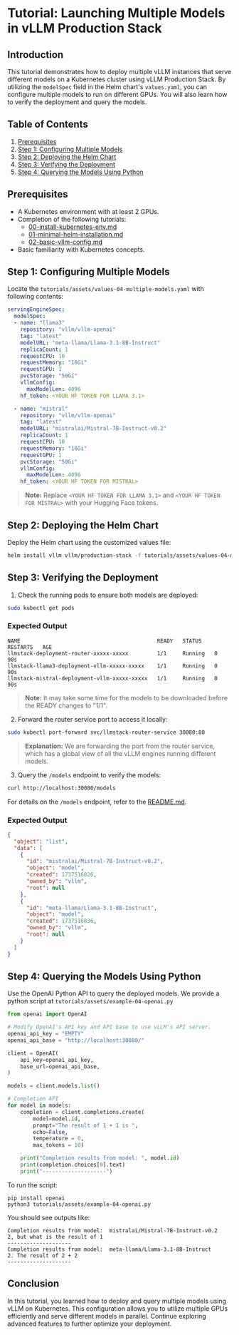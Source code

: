 # Tutorial: Launching Multiple Models in vLLM Production Stack

## Introduction
This tutorial demonstrates how to deploy multiple vLLM instances that serve different models on a Kubernetes cluster using vLLM Production Stack. By utilizing the `modelSpec` field in the Helm chart's `values.yaml`, you can configure multiple models to run on different GPUs. You will also learn how to verify the deployment and query the models.

## Table of Contents
1. [Prerequisites](#prerequisites)
2. [Step 1: Configuring Multiple Models](#step-1-configuring-multiple-models)
3. [Step 2: Deploying the Helm Chart](#step-2-deploying-the-helm-chart)
4. [Step 3: Verifying the Deployment](#step-3-verifying-the-deployment)
5. [Step 4: Querying the Models Using Python](#step-4-querying-the-models-using-python)

## Prerequisites
- A Kubernetes environment with at least 2 GPUs.
- Completion of the following tutorials:
  - [00-install-kubernetes-env.md](00-install-kubernetes-env.md)
  - [01-minimal-helm-installation.md](01-minimal-helm-installation.md)
  - [02-basic-vllm-config.md](02-basic-vllm-config.md)
- Basic familiarity with Kubernetes concepts.

## Step 1: Configuring Multiple Models

Locate the `tutorials/assets/values-04-multiple-models.yaml` with following contents: 

```yaml
servingEngineSpec:
  modelSpec:
  - name: "llama3"
    repository: "vllm/vllm-openai"
    tag: "latest"
    modelURL: "meta-llama/Llama-3.1-8B-Instruct"
    replicaCount: 1
    requestCPU: 10
    requestMemory: "16Gi"
    requestGPU: 1
    pvcStorage: "50Gi"
    vllmConfig:
      maxModelLen: 4096
    hf_token: <YOUR HF TOKEN FOR LLAMA 3.1>

  - name: "mistral"
    repository: "vllm/vllm-openai"
    tag: "latest"
    modelURL: "mistralai/Mistral-7B-Instruct-v0.2"
    replicaCount: 1
    requestCPU: 10
    requestMemory: "16Gi"
    requestGPU: 1
    pvcStorage: "50Gi"
    vllmConfig:
      maxModelLen: 4096
    hf_token: <YOUR HF TOKEN FOR MISTRAL>
```

> **Note:** Replace `<YOUR HF TOKEN FOR LLAMA 3.1>` and `<YOUR HF TOKEN FOR MISTRAL>` with your Hugging Face tokens.


## Step 2: Deploying the Helm Chart

Deploy the Helm chart using the customized values file:

```bash
helm install vllm vllm/production-stack -f tutorials/assets/values-04-multiple-models.yaml
```

## Step 3: Verifying the Deployment

1. Check the running pods to ensure both models are deployed:

```bash
sudo kubectl get pods
```

### Expected Output

```plaintext
NAME                                           READY   STATUS    RESTARTS   AGE
llmstack-deployment-router-xxxxx-xxxxx         1/1     Running   0          90s
llmstack-llama3-deployment-vllm-xxxxx-xxxxx    1/1     Running   0          90s
llmstack-mistral-deployment-vllm-xxxxx-xxxxx   1/1     Running   0          90s
```

> **Note:** It may take some time for the models to be downloaded before the READY changes to "1/1".

2. Forward the router service port to access it locally:

```bash
sudo kubectl port-forward svc/llmstack-router-service 30080:80
```

> **Explanation:** We are forwarding the port from the router service, which has a global view of all the vLLM engines running different models.

3. Query the `/models` endpoint to verify the models:

```bash
curl http://localhost:30080/models
```

For details on the `/models` endpoint, refer to the [README.md](README.md).

### Expected Output

```json
{
  "object": "list",
  "data": [
    {
      "id": "mistralai/Mistral-7B-Instruct-v0.2",
      "object": "model",
      "created": 1737516826,
      "owned_by": "vllm",
      "root": null
    },
    {
      "id": "meta-llama/Llama-3.1-8B-Instruct",
      "object": "model",
      "created": 1737516836,
      "owned_by": "vllm",
      "root": null
    }
  ]
}
```

## Step 4: Querying the Models Using Python

Use the OpenAI Python API to query the deployed models. We provide a python script at `tutorials/assets/example-04-openai.py`
```python
from openai import OpenAI

# Modify OpenAI's API key and API base to use vLLM's API server.
openai_api_key = "EMPTY"
openai_api_base = "http://localhost:30080/"

client = OpenAI(
    api_key=openai_api_key,
    base_url=openai_api_base,
)

models = client.models.list()

# Completion API
for model in models:
    completion = client.completions.create(
        model=model.id,
        prompt="The result of 1 + 1 is ",
        echo=False,
        temperature = 0,
        max_tokens = 10)

    print("Completion results from model: ", model.id)
    print(completion.choices[0].text)
    print("--------------------")

```

To run the script:
```
pip install openai
python3 tutorials/assets/example-04-openai.py
```

You should see outputs like:
```plaintext
Completion results from model:  mistralai/Mistral-7B-Instruct-v0.2
2, but what is the result of 1
--------------------
Completion results from model:  meta-llama/Llama-3.1-8B-Instruct
2. The result of 2 + 2
--------------------
```

## Conclusion
In this tutorial, you learned how to deploy and query multiple models using vLLM on Kubernetes. This configuration allows you to utilize multiple GPUs efficiently and serve different models in parallel. Continue exploring advanced features to further optimize your deployment.

